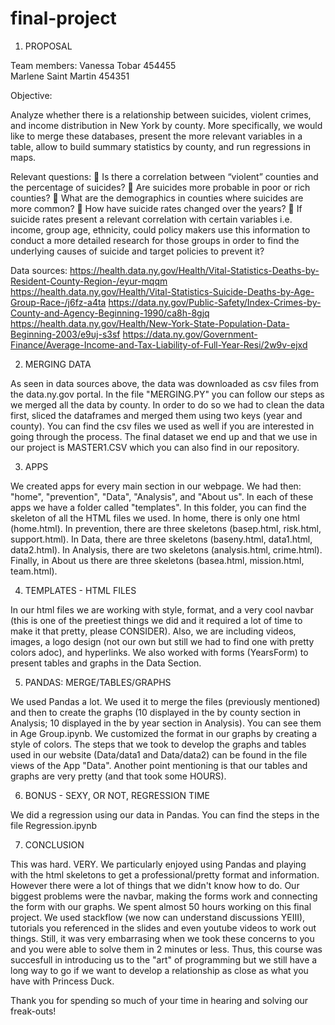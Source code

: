 # final-project

1) PROPOSAL

Team members:
Vanessa Tobar		454455		
Marlene Saint Martin	454351

Objective:

Analyze whether there is a relationship between suicides, violent crimes, and income distribution in New York by county. More specifically, we would like to merge these databases, present the more relevant variables in a table, allow to build summary statistics by county, and run regressions in maps. 

Relevant questions:
	Is there a correlation between “violent” counties and the percentage of suicides?
	Are suicides more probable in poor or rich counties?
	What are the demographics in counties where suicides are more common?
	How have suicide rates changed over the years?
	If suicide rates present a relevant correlation with certain variables i.e. income, group age, ethnicity, could policy makers use this information to conduct a more detailed research for those groups in order to find the underlying causes of suicide and target policies to prevent it?   

Data sources:
https://health.data.ny.gov/Health/Vital-Statistics-Deaths-by-Resident-County-Region-/eyur-mqqm
https://health.data.ny.gov/Health/Vital-Statistics-Suicide-Deaths-by-Age-Group-Race-/j6fz-a4ta
https://data.ny.gov/Public-Safety/Index-Crimes-by-County-and-Agency-Beginning-1990/ca8h-8gjq
https://health.data.ny.gov/Health/New-York-State-Population-Data-Beginning-2003/e9uj-s3sf
https://data.ny.gov/Government-Finance/Average-Income-and-Tax-Liability-of-Full-Year-Resi/2w9v-ejxd

2) MERGING DATA

As seen in data sources above, the data was downloaded as csv files from the data.ny.gov portal. In the file "MERGING.PY" you can follow our steps as we merged all the data by county. In order to do so we had to clean the data first, sliced the dataframes and merged them using two keys (year and county). You can find the csv files we used as well if you are interested in going through the process. The final dataset we end up and that we use in our project is MASTER1.CSV which you can also find in our repository.

3) APPS

We created apps for every main section in our webpage. We had then: "home", "prevention", "Data", "Analysis", and "About us". In each of these apps we have a folder called "templates". In this folder, you can find the skeleton of all the HTML files we used. In home, there is only one html (home.html). In prevention, there are three skeletons (basep.html, risk.html, support.html). In Data, there are three skeletons (baseny.html, data1.html, data2.html). In Analysis, there are two skeletons (analysis.html, crime.html). Finally, in About us there are three skeletons (basea.html, mission.html, team.html). 

4) TEMPLATES - HTML FILES

In our html files we are working with style, format, and a very cool navbar (this is one of the preetiest things we did and it required a lot of time to make it that pretty, please CONSIDER). Also, we are including videos, images, a logo design (not our own but still we had to find one with pretty colors adoc), and hyperlinks. We also worked with forms (YearsForm) to present tables and graphs in the Data Section. 

5) PANDAS: MERGE/TABLES/GRAPHS

We used Pandas a lot. We used it to merge the files (previously mentioned) and then to create the graphs (10 displayed in the by county section in Analysis; 10 displayed in the by year section in Analysis). You can see them in Age Group.ipynb. We customized the format in our graphs by creating a style of colors. The steps that we took to develop the graphs and tables used in our website (Data/data1 and Data/data2) can be found in the file views of the App "Data". Another point mentioning is that our tables and graphs are very pretty (and that took some HOURS). 

6) BONUS - SEXY, OR NOT, REGRESSION TIME

We did a regression using our data in Pandas. You can find the steps in the file Regression.ipynb

7) CONCLUSION

This was hard. VERY. We particularly enjoyed using Pandas and playing with the html skeletons to get a professional/pretty format and information. However there were a lot of things that we didn't know how to do. Our biggest problems were the navbar, making the forms work and connecting the form with our graphs. We spent almost 50 hours working on this final project. We used stackflow (we now can understand discussions YEIII), tutorials you referenced in the slides and even youtube videos to work out things. Still, it was very embarrasing when we took these concerns to you and you were able to solve them in 2 minutes or less. Thus, this course was succesfull in introducing us to the "art" of programming but we still have a long way to go if we want to develop a relationship as close as what you have with Princess Duck. 

Thank you for spending so much of your time in hearing and solving our freak-outs!



